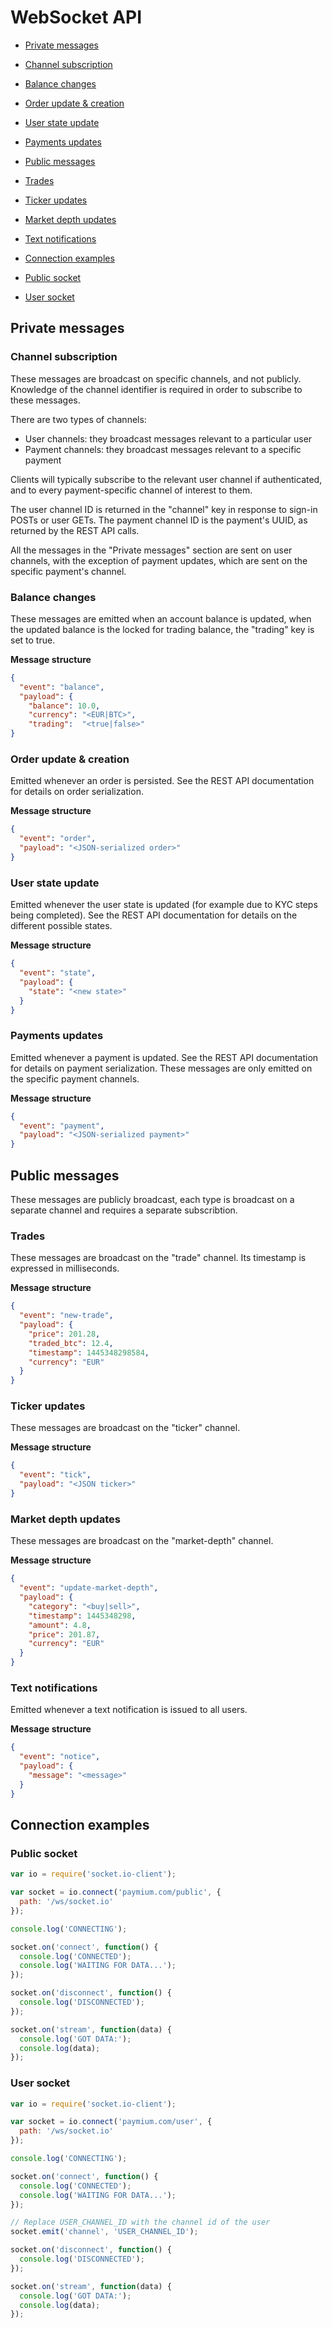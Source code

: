 # WebSocket API

* [Private messages](#private_messages)
 * [Channel subscription](#channel_subscribtion)
 * [Balance changes](#balance_changes)   
 * [Order update & creation](#order_update_creation)
 * [User state update](#user_state_update)
 * [Payments updates](#payments_updates)
 
* [Public messages](#public_messages)
 * [Trades](#trades)
 * [Ticker updates](#ticker_updates) 
 * [Market depth updates](#market_depth_updates)
 * [Text notifications](#text_notifications)  
 
* [Connection examples](#connection_examples)
 * [Public socket](#public_socket)
 * [User socket](#user_socket)
 
 
## Private messages

### Channel subscription

These messages are broadcast on specific channels, and not publicly. Knowledge of the channel identifier is required in order to subscribe to these messages.

There are two types of channels:
 * User channels: they broadcast messages relevant to a particular user
 * Payment channels: they broadcast messages relevant to a specific payment

Clients will typically subscribe to the relevant user channel if authenticated, and to every payment-specific channel of interest to them.

The user channel ID is returned in the "channel" key in response to sign-in POSTs or user GETs. The payment channel ID is the payment's UUID, as returned by the REST API calls.

All the messages in the "Private messages" section are sent on user channels, with the exception of payment updates, which are sent on the specific payment's channel.


### Balance changes

These messages are emitted when an account balance is updated, when the updated balance is the locked for trading balance, the "trading" key is set to true.

**Message structure**
````json
{
  "event": "balance",
  "payload": {
    "balance": 10.0,
    "currency": "<EUR|BTC>",
    "trading":  "<true|false>"
}
````


### Order update & creation

Emitted whenever an order is persisted. See the REST API documentation for details on order serialization.

**Message structure**
````json
{
  "event": "order",
  "payload": "<JSON-serialized order>"
}
````

### User state update

Emitted whenever the user state is updated (for example due to KYC steps being completed). See the REST API documentation for details on the different possible states.

**Message structure**
````json
{
  "event": "state",
  "payload": {
    "state": "<new state>"
  }
}
````

### Payments updates

Emitted whenever a payment is updated. See the REST API documentation for details on payment serialization. These messages are only emitted on the specific payment channels.

**Message structure**
````json
{
  "event": "payment",
  "payload": "<JSON-serialized payment>"
}
````


## Public messages

These messages are publicly broadcast, each type is broadcast on a separate channel and requires a separate subscribtion.

### Trades

These messages are broadcast on the "trade" channel. Its timestamp is expressed in milliseconds.

**Message structure**
````json
{
  "event": "new-trade",
  "payload": {
    "price": 201.28,
    "traded_btc": 12.4,
    "timestamp": 1445348298584,
    "currency": "EUR"
  }
}
````


### Ticker updates

These messages are broadcast on the "ticker" channel.

**Message structure**
````json
{
  "event": "tick",
  "payload": "<JSON ticker>"
}
````

### Market depth updates

These messages are broadcast on the "market-depth" channel.

**Message structure**
````json
{
  "event": "update-market-depth",
  "payload": {
    "category": "<buy|sell>",
    "timestamp": 1445348298,
    "amount": 4.8,
    "price": 201.87,
    "currency": "EUR"
  }
}
````

### Text notifications

Emitted whenever a text notification is issued to all users.

**Message structure**
````json
{
  "event": "notice",
  "payload": {
    "message": "<message>"
  }
}
````

## Connection examples

### Public socket

```javascript
var io = require('socket.io-client');

var socket = io.connect('paymium.com/public', {
  path: '/ws/socket.io'
});

console.log('CONNECTING');

socket.on('connect', function() {
  console.log('CONNECTED');
  console.log('WAITING FOR DATA...');
});

socket.on('disconnect', function() {
  console.log('DISCONNECTED');
});

socket.on('stream', function(data) {
  console.log('GOT DATA:');
  console.log(data);
});
```

### User socket

```javascript
var io = require('socket.io-client');

var socket = io.connect('paymium.com/user', {
  path: '/ws/socket.io'
});

console.log('CONNECTING');

socket.on('connect', function() {
  console.log('CONNECTED');
  console.log('WAITING FOR DATA...');
});

// Replace USER_CHANNEL_ID with the channel id of the user
socket.emit('channel', 'USER_CHANNEL_ID');

socket.on('disconnect', function() {
  console.log('DISCONNECTED');
});

socket.on('stream', function(data) {
  console.log('GOT DATA:');
  console.log(data);
});
```
